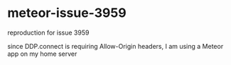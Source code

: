 # meteor-issue-3959
reproduction for issue 3959

since DDP.connect is requiring Allow-Origin headers, I am using a Meteor app on my home server
